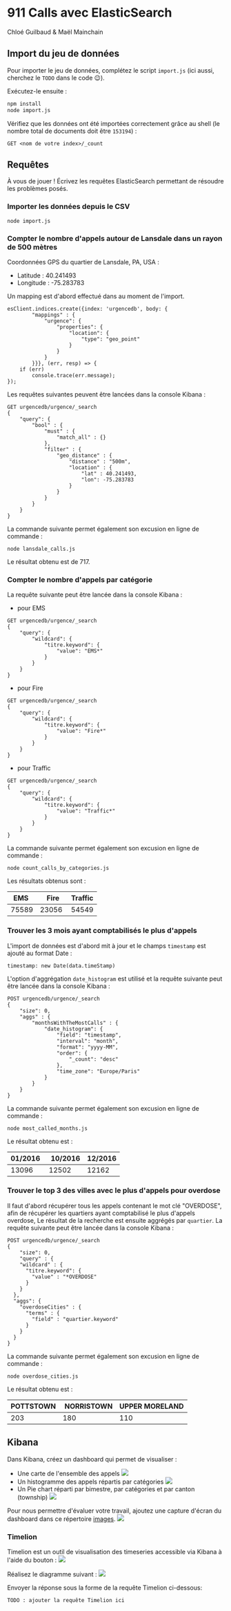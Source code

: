 # 911 Calls avec ElasticSearch
Chloé Guilbaud & Maël Mainchain

## Import du jeu de données

Pour importer le jeu de données, complétez le script `import.js` (ici aussi, cherchez le `TODO` dans le code :wink:).

Exécutez-le ensuite :

```bash
npm install
node import.js
```

Vérifiez que les données ont été importées correctement grâce au shell (le nombre total de documents doit être `153194`) :

```
GET <nom de votre index>/_count
```

## Requêtes

À vous de jouer ! Écrivez les requêtes ElasticSearch permettant de résoudre les problèmes posés.

### Importer les données depuis le CSV
```
node import.js
```

### Compter le nombre d'appels autour de Lansdale dans un rayon de 500 mètres

Coordonnées GPS du quartier de Lansdale, PA, USA :
- Latitude : 40.241493
- Longitude : -75.283783

Un mapping est d'abord effectué dans au moment de l'import.
```
esClient.indices.create({index: 'urgencedb', body: {
        "mappings" : {
            "urgence": {
                "properties": {
                    "location": {
                        "type": "geo_point"
                    }
                }
            }
        }}}, (err, resp) => {
    if (err)
        console.trace(err.message);
});
```

Les requêtes suivantes peuvent être lancées dans la console Kibana : 
```
GET urgencedb/urgence/_search
{
    "query": {
        "bool" : {
            "must" : {
                "match_all" : {}
            },
            "filter" : {
                "geo_distance" : {
                    "distance" : "500m",
                    "location" : {
                        "lat" : 40.241493,
                        "lon": -75.283783
                    }
                }
            }
        }
    }
}
```

La commande suivante permet également son excusion en ligne de commande : 
```
node lansdale_calls.js
```

Le résultat obtenu est de 717.


### Compter le nombre d'appels par catégorie

La requête suivante peut être lancée dans la console Kibana :
- pour EMS
```
GET urgencedb/urgence/_search
{
    "query": {
        "wildcard": {
            "titre.keyword": {
                "value": "EMS*"
            }
        }
    }
}
```
- pour Fire
```
GET urgencedb/urgence/_search
{
    "query": {
        "wildcard": {
            "titre.keyword": {
                "value": "Fire*"
            }
        }
    }
}
```
- pour Traffic
```
GET urgencedb/urgence/_search
{
    "query": {
        "wildcard": {
            "titre.keyword": {
                "value": "Traffic*"
            }
        }
    }
}
```

La commande suivante permet également son excusion en ligne de commande : 
```
node count_calls_by_categories.js
```

Les résultats obtenus sont : 

| EMS   | Fire  | Traffic |
| ----- | ----- | ------- |
| 75589 | 23056 | 54549   |


### Trouver les 3 mois ayant comptabilisés le plus d'appels

L'import de données est d'abord mit à jour et le champs `timestamp` est ajouté au format Date : 
```
timestamp: new Date(data.timeStamp)
```

L'option d'aggrégation `date_histogram` est utilisé et la requête suivante peut être lancée dans la console Kibana :
```
POST urgencedb/urgence/_search
{
    "size": 0,
    "aggs" : {
        "monthsWithTheMostCalls" : {
            "date_histogram": {
                "field": "timestamp",
                "interval": "month",
                "format": "yyyy-MM",
                "order": {
                    "_count": "desc"
                },
                "time_zone": "Europe/Paris"
            }
        }
    }
}
```

La commande suivante permet également son excusion en ligne de commande :
```
node most_called_months.js
```

Le résultat obtenu est :

| 01/2016 | 10/2016 | 12/2016 |
| ------- | ------- | ------- |
| 13096   | 12502   | 12162   |


### Trouver le top 3 des villes avec le plus d'appels pour overdose

Il faut d'abord récupérer tous les appels contenant le mot clé "OVERDOSE",
afin de récupérer les quartiers ayant comptabilisé le plus d'appels overdose, 
Le résultat de la recherche est ensuite aggrégés par `quartier`. 
La requête suivante peut être lancée dans la console Kibana :
```
POST urgencedb/urgence/_search
{
    "size": 0,
    "query" : {
    "wildcard" : {
      "titre.keyword": {
        "value" : "*OVERDOSE"
      }
    }
  },
  "aggs": {
    "overdoseCities" : {
      "terms" : {
        "field" : "quartier.keyword"
      }
    }
  }
}
```

La commande suivante permet également son excusion en ligne de commande :
```
node overdose_cities.js
```

Le résultat obtenu est :

| POTTSTOWN | NORRISTOWN | UPPER MORELAND |
| --------- | ---------- | -------------- |
| 203       | 180        | 110            |


## Kibana

Dans Kibana, créez un dashboard qui permet de visualiser :

* Une carte de l'ensemble des appels
![](images/carte-ensemble-appels.png)
* Un histogramme des appels répartis par catégories
![](images/histogramme-appels-par-categories.png)
* Un Pie chart réparti par bimestre, par catégories et par canton (township)
![](images/par-bimestre-par-categories-par-canton.png)

Pour nous permettre d'évaluer votre travail, ajoutez une capture d'écran du dashboard dans ce répertoire [images](images).
![](images/Dashboard.PNG)

### Timelion
Timelion est un outil de visualisation des timeseries accessible via Kibana à l'aide du bouton : ![](images/timelion.png)

Réalisez le diagramme suivant :
![](images/timelion-chart.png)

Envoyer la réponse sous la forme de la requête Timelion ci-dessous:  

```
TODO : ajouter la requête Timelion ici
```

